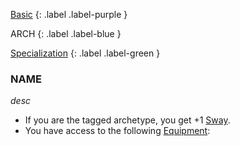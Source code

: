 
[Basic](Game/Progress#Basic)
{: .label .label-purple }

ARCH
{: .label .label-blue }

[Specialization](Game/Progress#Specialization)
{: .label .label-green }
### NAME
*desc*
* If you are the tagged archetype, you get +1 [Sway](Additional-Attributes#Sway).
* You have access to the following [Equipment](Core/Equipment):
